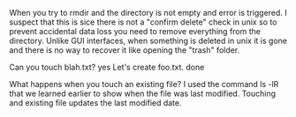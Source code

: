 When you try to rmdir and the directory is not empty and error is triggered.  I suspect that this is sice there is not a "confirm delete" check in unix so to prevent accidental data loss you need to remove everything from the directory.
Unlike GUI interfaces, when something is deleted in unix it is gone and there is no way to recover it like opening the "trash" folder.

Can you touch blah.txt? yes
Let's create foo.txt. done 

What happens when you touch an existing file?  I used the command ls -lR that we learned earlier to show when the file was last modified.  Touching and existing file updates the last modified date.

